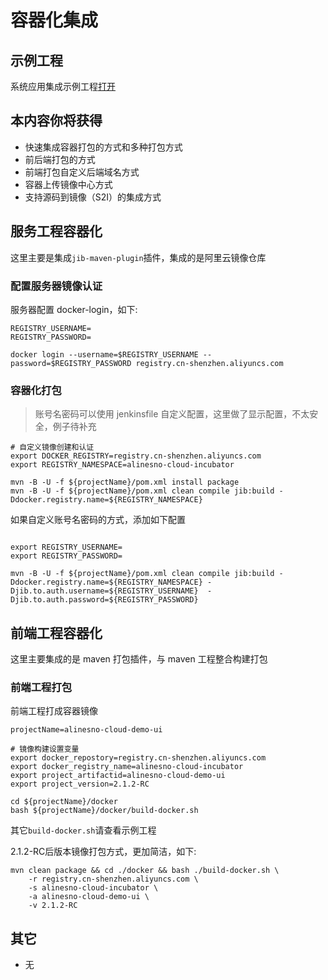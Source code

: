 # 容器化集成

## 示例工程

系统应用集成示例工程[打开](https://gitee.com/alinesno-cloud/alinesno-demo-gateway-open/tree/master/demo-business-shop)

## 本内容你将获得

- 快速集成容器打包的方式和多种打包方式
- 前后端打包的方式
- 前端打包自定义后端域名方式
- 容器上传镜像中心方式
- 支持源码到镜像（S2I）的集成方式

## 服务工程容器化

这里主要是集成`jib-maven-plugin`插件，集成的是阿里云镜像仓库

### 配置服务器镜像认证

服务器配置 docker-login，如下:

```shell
REGISTRY_USERNAME=
REGISTRY_PASSWORD=

docker login --username=$REGISTRY_USERNAME --password=$REGISTRY_PASSWORD registry.cn-shenzhen.aliyuncs.com
```

### 容器化打包

> 账号名密码可以使用 jenkinsfile 自定义配置，这里做了显示配置，不太安全，例子待补充

```shell 
# 自定义镜像创建和认证
export DOCKER_REGISTRY=registry.cn-shenzhen.aliyuncs.com
export REGISTRY_NAMESPACE=alinesno-cloud-incubator

mvn -B -U -f ${projectName}/pom.xml install package
mvn -B -U -f ${projectName}/pom.xml clean compile jib:build -Ddocker.registry.name=${REGISTRY_NAMESPACE}
```

如果自定义账号名密码的方式，添加如下配置

```shell

export REGISTRY_USERNAME=
export REGISTRY_PASSWORD=

mvn -B -U -f ${projectName}/pom.xml clean compile jib:build -Ddocker.registry.name=${REGISTRY_NAMESPACE} -Djib.to.auth.username=${REGISTRY_USERNAME}  -Djib.to.auth.password=${REGISTRY_PASSWORD}

```

## 前端工程容器化

这里主要集成的是 maven 打包插件，与 maven 工程整合构建打包

### 前端工程打包

前端工程打成容器镜像

```shell
projectName=alinesno-cloud-demo-ui

# 镜像构建设置变量
export docker_repostory=registry.cn-shenzhen.aliyuncs.com
export docker_registry_name=alinesno-cloud-incubator
export project_artifactid=alinesno-cloud-demo-ui
export project_version=2.1.2-RC

cd ${projectName}/docker
bash ${projectName}/docker/build-docker.sh
```

其它`build-docker.sh`请查看示例工程

2.1.2-RC后版本镜像打包方式，更加简洁，如下:

```shell
mvn clean package && cd ./docker && bash ./build-docker.sh \
	-r registry.cn-shenzhen.aliyuncs.com \
	-s alinesno-cloud-incubator \
	-a alinesno-cloud-demo-ui \
	-v 2.1.2-RC
```

## 其它

- 无
